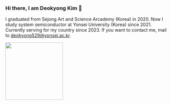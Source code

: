 ### Hi there, I am Deokyong Kim 👋
I graduated from Sejong Art and Science Arcademy (Korea) in 2020. Now I study system semiconductor at Yonsei University (Korea) since 2021. Currently serving for my country since 2023. If you want to contact me, mail to deokyong529@yonsei.ac.kr.

<a href="https://github.com/imysh578"><img align="center" style="height:180px" src="https://github-readme-stats.vercel.app/api/top-langs/?username=DeokyongKim&layout=compact&theme=contemporary&hide_border=false" /></a> 
